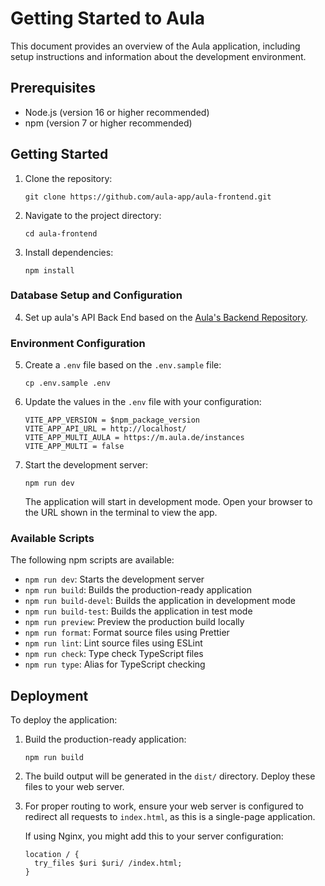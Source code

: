 # Getting Started to Aula

This document provides an overview of the Aula application, including setup instructions and information about the development environment.

## Prerequisites

- Node.js (version 16 or higher recommended)
- npm (version 7 or higher recommended)

## Getting Started

1. Clone the repository:

   ```
   git clone https://github.com/aula-app/aula-frontend.git
   ```

2. Navigate to the project directory:

   ```
   cd aula-frontend
   ```

3. Install dependencies:
   ```
   npm install
   ```

### Database Setup and Configuration

4. Set up aula's API Back End based on the [Aula's Backend Repository](https://github.com/aula-app/playground).

### Environment Configuration

5. Create a `.env` file based on the `.env.sample` file:

   ```
   cp .env.sample .env
   ```

6. Update the values in the `.env` file with your configuration:

   ```
   VITE_APP_VERSION = $npm_package_version
   VITE_APP_API_URL = http://localhost/
   VITE_APP_MULTI_AULA = https://m.aula.de/instances
   VITE_APP_MULTI = false
   ```

7. Start the development server:

   ```
   npm run dev
   ```

   The application will start in development mode. Open your browser to the URL shown in the terminal to view the app.

### Available Scripts

The following npm scripts are available:

- `npm run dev`: Starts the development server
- `npm run build`: Builds the production-ready application
- `npm run build-devel`: Builds the application in development mode
- `npm run build-test`: Builds the application in test mode
- `npm run preview`: Preview the production build locally
- `npm run format`: Format source files using Prettier
- `npm run lint`: Lint source files using ESLint
- `npm run check`: Type check TypeScript files
- `npm run type`: Alias for TypeScript checking

## Deployment

To deploy the application:

1. Build the production-ready application:

   ```
   npm run build
   ```

2. The build output will be generated in the `dist/` directory. Deploy these files to your web server.

3. For proper routing to work, ensure your web server is configured to redirect all requests to `index.html`, as this is a single-page application.

   If using Nginx, you might add this to your server configuration:

   ```nginx
   location / {
     try_files $uri $uri/ /index.html;
   }
   ```
